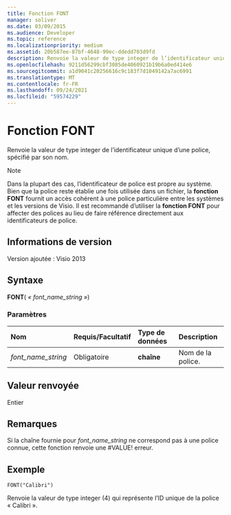 ```yaml
---
title: Fonction FONT
manager: soliver
ms.date: 03/09/2015
ms.audience: Developer
ms.topic: reference
ms.localizationpriority: medium
ms.assetid: 20b587ee-87bf-4648-99ec-ddedd703d9fd
description: Renvoie la valeur de type integer de l’identificateur unique d’une police, spécifié par son nom.
ms.openlocfilehash: 9211d56299cbf3085de4060921b19b6a0ed414e6
ms.sourcegitcommit: a1d9041c20256616c9c183f7d1049142a7ac6991
ms.translationtype: MT
ms.contentlocale: fr-FR
ms.lasthandoff: 09/24/2021
ms.locfileid: "59574229"
---
```

# <a name="font-function"></a>Fonction FONT

Renvoie la valeur de type integer de l’identificateur unique d’une police, spécifié par son nom.
  
> [!NOTE]
> Dans la plupart des cas, l’identificateur de police est propre au système. Bien que la police reste établie une fois utilisée dans un fichier, la **fonction FONT** fournit un accès cohérent à une police particulière entre les systèmes et les versions de Visio. Il est recommandé d’utiliser la **fonction FONT** pour affecter des polices au lieu de faire référence directement aux identificateurs de police. 
  
## <a name="version-information"></a>Informations de version

Version ajoutée : Visio 2013
 
  
## <a name="syntax"></a>Syntaxe

 **FONT**( _« font_name_string »_)
  
### <a name="parameters"></a>Paramètres

|**Nom**|**Requis/Facultatif**|**Type de données**|**Description**|
|:-----|:-----|:-----|:-----|
| _font_name_string_ <br/> |Obligatoire  <br/> |**chaîne** <br/> |Nom de la police.  <br/> |
   
## <a name="return-value"></a>Valeur renvoyée

Entier
  
## <a name="remarks"></a>Remarques

Si la chaîne fournie pour  *font_name_string*  ne correspond pas à une police connue, cette fonction renvoie une #VALUE! erreur. 
  
## <a name="example"></a>Exemple

 `FONT("Calibri")`
  
Renvoie la valeur de type integer (4) qui représente l’ID unique de la police « Calibri ».
  


